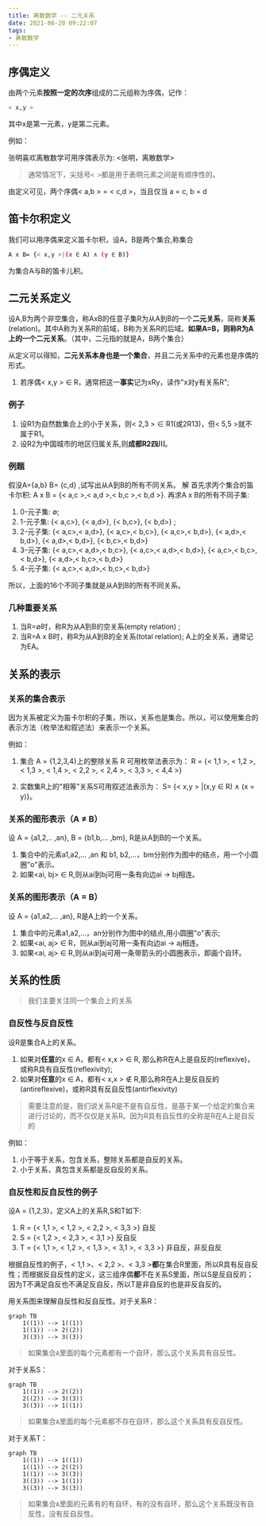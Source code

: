 ```yaml
---
title: 离散数学 -- 二元关系
date: 2021-06-20 09:22:07
tags:
- 离散数学
---
```


## 序偶定义

由两个元素**按照一定的次序**组成的二元组称为序偶，记作：

```bash
< x,y >
```

其中x是第一元素，y是第二元素。

例如：

张明喜欢离散数学可用序偶表示为: <张明，离散数学>

> 通常情况下，尖括号`< >`都是用于表明元素之间是有顺序性的。

由定义可见，两个序偶< a,b > = < c,d >，当且仅当 a = c, b = d

## 笛卡尔积定义

我们可以用序偶来定义笛卡尔积，设A，B是两个集合,称集合

```bash
A x B= {< x,y >|(x ∈ A) ∧ (y ∈ B)}
```

为集合A与B的笛卡儿积。

## 二元关系定义

设A,B为两个非空集合，称AxB的任意子集R为从A到B的一个**二元关系**，简称**关系**(relation)。其中A称为关系R的前域，B称为关系R的后域。**如果A=B，则称R为A上的一个二元关系**。（其中，二元指的就是A，B两个集合）

从定义可以得知，**二元关系本身也是一个集合**，并且二元关系中的元素也是序偶的形式。

1. 若序偶< x,y > ∈ R，通常把这一**事实**记为xRy，读作"x对y有关系R";

### 例子

1. 设R1为自然数集合上的小于关系，则< 2,3 > ∈ R1(或2R13)，但< 5,5 >就不属于R1。
2. 设R2为中国城市的地区归属关系,则**成都R2四川**。

### 例题

假没A={a,b} B= {c,d} ,试写出从A到B的所有不同关系。
解 首先求丙个集合的笛卡尔积: A x B = {< a,c >,< a,d >,< b,c >,< b,d >}.
再求A x B的所有不同子集:

1. 0-元子集: ∅;
2. 1-元子集: {< a,c>}, {< a,d>}, {< b,c>}, {< b,d>} ;
3. 2-元子集: {< a,c>,< a,d>}, {< a,c>,< b,c>}, {< a,c>,< b,d>}, {< a,d>,< b,d>}, {< a,d>,< b,d>}, {< b,c>,< b,d>}
4. 3-元子集: {< a,c>,< a,d>,< b,c>}, {< a,c>,< a,d>,< b,d>}, {< a,c>,< b,c>,< b,d>}, {< a,d>,< b,c>,< b,d>}
5. 4-元子集: {< a,c>,< a,d>,< b,c>,< b,d>}

所以，上面的16个不同子集就是从A到B的所有不同关系。

### 几种重要关系

1. 当R=∅时，称R为从A到B的空关系(empty relation) ;
2. 当R=A x B时，称R为从A到B的全关系(total relation); A上的全关系，通常记为EA。

## 关系的表示

### 关系的集合表示

因为关系被定义为笛卡尔积的子集，所以，关系也是集合。所以，可以使用集合的表示方法（枚举法和叙述法）来表示一个关系。

例如：

1. 集合 A = {1,2,3,4}上的整除关系 R 可用枚举法表示为：
R = {< 1,1 >, < 1,2 >, < 1,3 >, < 1,4 >, < 2,2 >, < 2,4 >, < 3,3 >, < 4,4 >}

2. 实数集R上的"相等”关系S可用叙述法表示为：
S= {< x,y > |(x,y ∈ R) ∧ (x = y)}。

### 关系的图形表示（A ≠ B）

设 A = {a1,2,.. ,an}, B = {b1,b,... ,bm}, R是从A到B的一个关系。

1. 集合中的元素a1,a2,... ,an 和 b1, b2,...，bm分别作为图中的结点，用一个小圆圈"o"表示。
2. 如果<ai, bj> ∈ R,则从ai到bj可用一条有向边ai → bj相连。

### 关系的图形表示（A = B）

设 A = {a1,a2,... ,an}, R是A上的一个关系。

1. 集合中的元素a1,a2,...，an分别作为图中的结点,用小圆圈"o"表示;
2. 如果<ai, aj> ∈ R，则从ai到aj可用一条有向边ai → aj相连。
3. 如果<ai, aj> ∈ R,则从ai到aj可用一条带箭头的小圆圈表示，即画个自环。

## 关系的性质

> 我们主要关注同一个集合上的关系

### 自反性与反自反性

设R是集合A上的关系。

1. 如果对**任意**的x ∈ A，都有< x,x > ∈ R, 那么称R在A上是自反的(reflexive)，或称R具有自反性(reflexivity);
2. 如果对**任意**的x ∈ A，都有< x,x > ∉ R,那么称R在A上是反自反的(antireflexive)，或称R具有反自反性(antirflexivity)

> 需要注意的是，我们说关系R是不是有自反性，是基于某一个给定的集合来进行讨论的，而不仅仅是关系R。因为R具有自反性的全称是R在A上是自反的

例如：

1. 小于等于关系，包含关系，整除关系都是自反的关系。
2. 小于关系，真包含关系都是反自反的关系。

### 自反性和反自反性的例子

设A = {1,2,3}，定义A上的关系R,S和T如下:

1. R = {< 1,1 >, < 1,2 >, < 2,2 >, < 3,3 >} 自反
2. S = {< 1,2 >, < 2,3 >, < 3,1 >} 反自反
3. T = {< 1,1 >, < 1,2 >, < 1,3 >, < 3,1 >, < 3,3 >} 非自反，非反自反

根据自反性的例子，< 1,1 >、< 2,2 >、< 3,3 >**都**在集合R里面，所以R具有反自反性；而根据反自反性的定义，这三组序偶**都**不在关系S里面，所以S是反自反的；因为T不满足自反也不满足反自反，所以T是非自反的也是非反自反的。

用关系图来理解自反性和反自反性。对于关系R：

```mermaid
graph TB
    1((1)) --> 1((1))
    1((1)) --> 2((2))
    3((3)) --> 3((3))
```

> 如果集合`A`里面的每个元素都有一个自环，那么这个关系具有自反性。

对于关系S：

```mermaid
graph TB
    1((1)) --> 2((2))
    2((2)) --> 3((3))
    3((3)) --> 1((1))
```

> 如果集合`A`里面的每个元素都不存在自环，那么这个关系具有反自反性。

对于关系T：

```mermaid
graph TB
    1((1)) --> 1((1))
    1((1)) --> 2((2))
    1((1)) --> 3((3))
    3((3)) --> 1((1))
    3((3)) --> 3((3))
```

> 如果集合`A`里面的元素有的有自环，有的没有自环，那么这个关系既没有自反性，没有反自反性。
